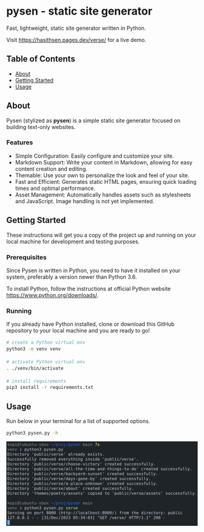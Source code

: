 # pysen - static site generator
Fast, lightweight, static site generator written in Python.

Visit https://hasithsen.pages.dev/verse/ for a live demo.

## Table of Contents
+ [About](#about)
+ [Getting Started](#getting_started)
+ [Usage](#usage)
<!-- + [Contributing](../CONTRIBUTING.md) -->

## About <a name = "about"></a>
Pysen (stylized as **pysen**) is a simple static site generator focused on building text-only websites. 

### Features

+ Simple Configuration: Easily configure and customize your site.
+ Markdown Support: Write your content in Markdown, allowing for easy content creation and editing.
+ Themable: Use your own to personalize the look and feel of your site.
+ Fast and Efficient: Generates static HTML pages, ensuring quick loading times and optimal performance.
+ Asset Management: Automatically handles assets such as stylesheets and JavaScript. Image handling is not yet implemented. 

## Getting Started <a name = "getting_started"></a>
These instructions will get you a copy of the project up and running on your local machine for development and testing purposes. 

### Prerequisites

Since Pysen is written in Python, you need to have it installed on your system, preferably a version newer than Python 3.6.

To install Python, follow the instructions at official Python website https://www.python.org/downloads/.

### Running

If you already have Python installed, clone or download this GitHub repository to your local machine and you are ready to go!

```sh
# create a Python virtual env
python3 -m venv venv

# activate Python virtual env
. ./venv/bin/activate

# install requirements
pip3 install -r requirements.txt
```

## Usage <a name = "usage"></a>

Run below in your terminal for a list of supported options. 

```sh
python3 pysen.py -h
```

![Screenshot of pysen.py running in terminal](/screenshots/pysen.png)
